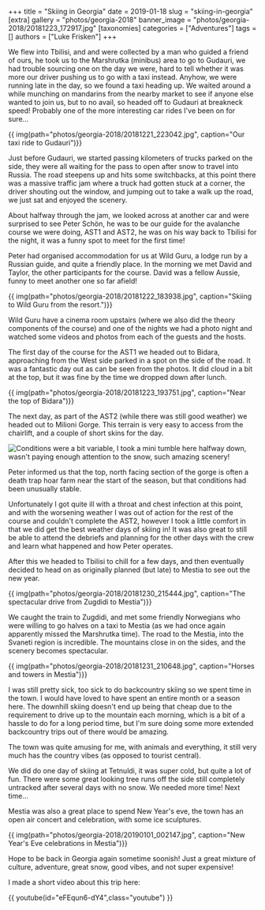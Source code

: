+++
title = "Skiing in Georgia"
date = 2019-01-18
slug = "skiing-in-georgia"
[extra]
gallery = "photos/georgia-2018"
banner_image = "photos/georgia-2018/20181223_172917.jpg"
[taxonomies]
categories = ["Adventures"]
tags = []
authors = ["Luke Frisken"]
+++

We flew into Tbilisi, and and were collected by a man who guided a
friend of ours, he took us to the Marshrutka (minibus) area to go to
Gudauri, we had trouble sourcing one on the day we were, hard to tell
whether it was more our driver pushing us to go with a taxi instead.
Anyhow, we were running late in the day, so we found a taxi heading up.
We waited around a while munching on mandarins from the nearby market to
see if anyone else wanted to join us, but to no avail, so headed off to
Gudauri at breakneck speed\! Probably one of the more interesting car
rides I've been on for sure...

{{ img(path="photos/georgia-2018/20181221_223042.jpg", caption="Our taxi ride to Gudauri")}}

Just before Gudauri, we started passing kilometers of trucks parked on
the side, they were all waiting for the pass to open after snow to
travel into Russia. The road steepens up and hits some switchbacks, at
this point there was a massive traffic jam where a truck had gotten
stuck at a corner, the driver shouting out the window, and jumping out
to take a walk up the road, we just sat and enjoyed the scenery.

About halfway through the jam, we looked across at another car and were
surprised to see Peter Schön, he was to be our guide for the avalanche
course we were doing, AST1 and AST2, he was on his way back to Tbilisi
for the night, it was a funny spot to meet for the first time\!

Peter had organised accommodation for us at Wild Guru, a lodge run by a
Russian guide, and quite a friendly place. In the morning we met David
and Taylor, the other participants for the course. David was a fellow
Aussie, funny to meet another one so far afield\!

{{ img(path="photos/georgia-2018/20181222_183938.jpg", caption="Skiing to Wild Guru from the
resort.")}}

Wild Guru have a cinema room upstairs (where we also did the theory
components of the course) and one of the nights we had a photo night and
watched some videos and photos from each of the guests and the hosts.

The first day of the course for the AST1 we headed out to Bidara,
approaching from the West side parked in a spot on the side of the road.
It was a fantastic day out as can be seen from the photos. It did cloud
in a bit at the top, but it was fine by the time we dropped down after
lunch.

{{ img(path="photos/georgia-2018/20181223_193751.jpg", caption="Near the top of Bidara")}}

The next day, as part of the AST2 (while there was still good weather)
we headed out to Milioni Gorge. This terrain is very easy to access from
the chairlift, and a couple of short skins for the day.

![Conditions were a bit variable, I took a mini tumble here halfway
down, wasn't paying enough attention to the snow, such amazing
scenery\!](/photos/georgia-2018/20181224_175956.jpg)

Peter informed us that the top, north facing section of the gorge is
often a death trap hoar farm near the start of the season, but that
conditions had been unusually stable.

Unfortunately I got quite ill with a throat and chest infection at this
point, and with the worsening weather I was out of action for the rest
of the course and couldn't complete the AST2, however I took a little
comfort in that we did get the best weather days of skiing in\! It was
also great to still be able to attend the debriefs and planning for the
other days with the crew and learn what happened and how Peter operates.

After this we headed to Tbilisi to chill for a few days, and then
eventually decided to head on as originally planned (but late) to Mestia
to see out the new year.

{{ img(path="photos/georgia-2018/20181230_215444.jpg", caption="The spectacular drive from Zugdidi to
Mestia")}}

We caught the train to Zugdidi, and met some friendly Norwegians who
were willing to go halves on a taxi to Mestia (as we had once again
apparently missed the Marshrutka time). The road to the Mestia, into the
Svaneti region is incredible. The mountains close in on the sides, and
the scenery becomes spectacular.

{{ img(path="photos/georgia-2018/20181231_210648.jpg", caption="Horses and towers in
Mestia")}}

I was still pretty sick, too sick to do backcountry skiing so we spent
time in the town. I would have loved to have spent an entire month or a
season here. The downhill skiing doesn't end up being that cheap due to
the requirement to drive up to the mountain each morning, which is a bit
of a hassle to do for a long period time, but I'm sure doing some more
extended backcountry trips out of there would be amazing.

The town was quite amusing for me, with animals and everything, it still
very much has the country vibes (as opposed to tourist central).

We did do one day of skiing at Tetnuldi, it was super cold, but quite a
lot of fun. There were some great looking tree runs off the side still
completely untracked after several days with no snow. We needed more
time\! Next time...

Mestia was also a great place to spend New Year's eve, the town has an
open air concert and celebration, with some ice sculptures.

{{ img(path="photos/georgia-2018/20190101_002147.jpg", caption="New Year's Eve celebrations in
Mestia")}}

Hope to be back in Georgia again sometime soonish\! Just a great mixture
of culture, adventure, great snow, good vibes, and not super expensive\!

I made a short video about this trip here:

{{ youtube(id="eFEqun6-dY4",class="youtube") }}
